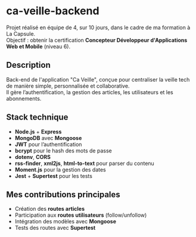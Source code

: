 # ca-veille-backend

Projet réalisé en équipe de 4, sur 10 jours, dans le cadre de ma formation à La Capsule.  
Objectif : obtenir la certification **Concepteur Développeur d'Applications Web et Mobile** (niveau 6).

## Description

Back-end de l'application "Ca Veille", conçue pour centraliser la veille tech de manière simple, personnalisée et collaborative.  
Il gère l’authentification, la gestion des articles, les utilisateurs et les abonnements.

## Stack technique

- **Node.js** + **Express**
- **MongoDB** avec **Mongoose**
- **JWT** pour l’authentification
- **bcrypt** pour le hash des mots de passe
- **dotenv**, **CORS**
- **rss-finder**, **xml2js**, **html-to-text** pour parser du contenu
- **Moment.js** pour la gestion des dates
- **Jest** + **Supertest** pour les tests

## Mes contributions principales

- Création des **routes articles** 
- Participation aux **routes utilisateurs** (follow/unfollow)
- Intégration des modèles avec **Mongoose**
- Tests des routes avec **Supertest**
